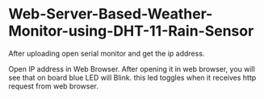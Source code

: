# Web-Server-Based-Weather-Monitor-using-DHT-11-Rain-Sensor

After uploading open serial monitor and get the ip address.

Open IP address in Web Browser.  After opening it in web browser, you  will see that on board blue LED will Blink. this led toggles when it  receives http request from web browser.
